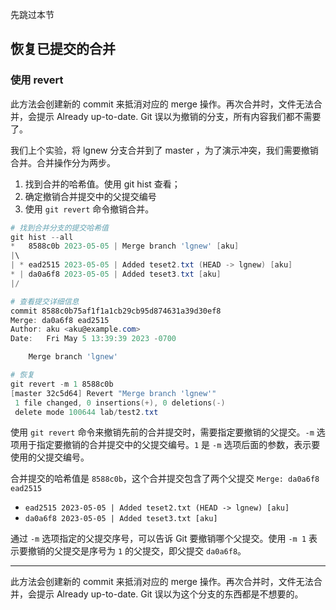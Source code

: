 先跳过本节

## 恢复已提交的合并

### 使用 revert

此方法会创建新的 commit 来抵消对应的 merge 操作。再次合并时，文件无法合并，会提示 Already up-to-date. Git 误以为撤销的分支，所有内容我们都不需要了。

我们上个实验，将 lgnew 分支合并到了 master ，为了演示冲突，我们需要撤销合并。合并操作分为两步。
1. 找到合并的哈希值。使用 git hist 查看；
2. 确定撤销合并提交中的父提交编号
3. 使用 `git revert` 命令撤销合并。

```powershell
# 找到合并分支的提交哈希值
git hist --all
*   8588c0b 2023-05-05 | Merge branch 'lgnew' [aku]
|\
| * ead2515 2023-05-05 | Added teset2.txt (HEAD -> lgnew) [aku]
* | da0a6f8 2023-05-05 | Added teset3.txt [aku]
|/

# 查看提交详细信息
commit 8588c0b75af1f1a1cb29cb95d874631a39d30ef8
Merge: da0a6f8 ead2515
Author: aku <aku@example.com>
Date:   Fri May 5 13:39:39 2023 -0700

    Merge branch 'lgnew'

# 恢复
git revert -m 1 8588c0b
[master 32c5d64] Revert "Merge branch 'lgnew'"
 1 file changed, 0 insertions(+), 0 deletions(-)
 delete mode 100644 lab/test2.txt
```

使用 `git revert` 命令来撤销先前的合并提交时，需要指定要撤销的父提交。`-m` 选项用于指定要撤销的合并提交中的父提交编号。`1` 是 `-m` 选项后面的参数，表示要使用的父提交编号。

合并提交的哈希值是 `8588c0b`，这个合并提交包含了两个父提交 `Merge: da0a6f8 ead2515`

- `ead2515 2023-05-05 | Added teset2.txt (HEAD -> lgnew) [aku]` 
- `da0a6f8 2023-05-05 | Added teset3.txt [aku]`

通过 `-m` 选项指定的父提交序号，可以告诉 Git 要撤销哪个父提交。使用 `-m 1` 表示要撤销的父提交是序号为 `1` 的父提交，即父提交 `da0a6f8`。

---

此方法会创建新的 commit 来抵消对应的 merge 操作。再次合并时，文件无法合并，会提示 Already up-to-date. Git 误以为这个分支的东西都是不想要的。


